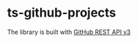# ts-github-projects

The library is built with [GitHub REST API v3](https://developer.github.com/v3/projects/)
